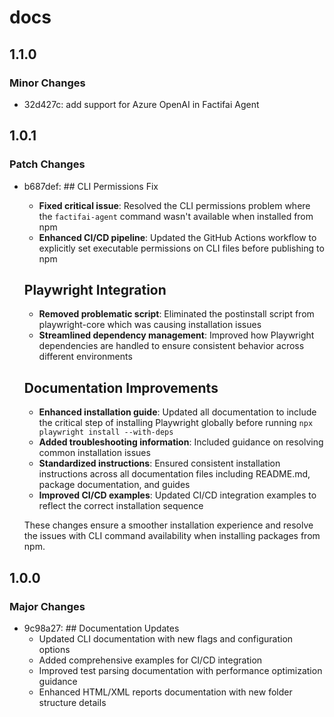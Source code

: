 # docs

## 1.1.0

### Minor Changes

- 32d427c: add support for Azure OpenAI in Factifai Agent

## 1.0.1

### Patch Changes

- b687def: ## CLI Permissions Fix

  - **Fixed critical issue**: Resolved the CLI permissions problem where the `factifai-agent` command wasn't available when installed from npm
  - **Enhanced CI/CD pipeline**: Updated the GitHub Actions workflow to explicitly set executable permissions on CLI files before publishing to npm

  ## Playwright Integration

  - **Removed problematic script**: Eliminated the postinstall script from playwright-core which was causing installation issues
  - **Streamlined dependency management**: Improved how Playwright dependencies are handled to ensure consistent behavior across different environments

  ## Documentation Improvements

  - **Enhanced installation guide**: Updated all documentation to include the critical step of installing Playwright globally before running `npx playwright install --with-deps`
  - **Added troubleshooting information**: Included guidance on resolving common installation issues
  - **Standardized instructions**: Ensured consistent installation instructions across all documentation files including README.md, package documentation, and guides
  - **Improved CI/CD examples**: Updated CI/CD integration examples to reflect the correct installation sequence

  These changes ensure a smoother installation experience and resolve the issues with CLI command availability when installing packages from npm.

## 1.0.0

### Major Changes

- 9c98a27: ## Documentation Updates
  - Updated CLI documentation with new flags and configuration options
  - Added comprehensive examples for CI/CD integration
  - Improved test parsing documentation with performance optimization guidance
  - Enhanced HTML/XML reports documentation with new folder structure details
